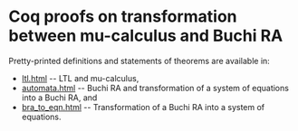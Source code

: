 Coq proofs on transformation between mu-calculus and Buchi RA
=============================================================

Pretty-printed definitions and statements of theorems are available in:

* [ltl.html](https://ytakata69.github.io/proof-mucal-bra/ltl.html) --
  LTL and mu-calculus,
* [automata.html](https://ytakata69.github.io/proof-mucal-bra/automata.html) --
  Buchi RA and transformation of a system of equations into a Buchi RA, and
* [bra_to_eqn.html](https://ytakata69.github.io/proof-mucal-bra/bra_to_eqn.html) --
  Transformation of a Buchi RA into a system of equations.
